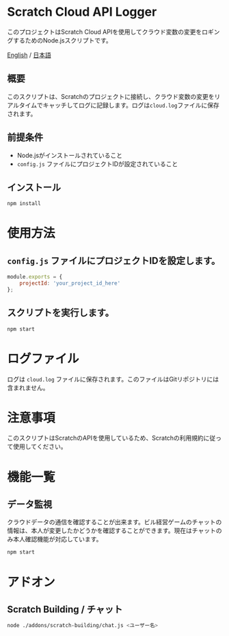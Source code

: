 # Scratch Cloud API Logger

このプロジェクトはScratch Cloud APIを使用してクラウド変数の変更をロギングするためのNode.jsスクリプトです。

[English](../README.md) / [日本語](./ja.md)

## 概要

このスクリプトは、Scratchのプロジェクトに接続し、クラウド変数の変更をリアルタイムでキャッチしてログに記録します。ログは`cloud.log`ファイルに保存されます。

## 前提条件

- Node.jsがインストールされていること
- `config.js` ファイルにプロジェクトIDが設定されていること

## インストール

```bash
npm install
```

# 使用方法

## `config.js` ファイルにプロジェクトIDを設定します。
```js
module.exports = {
    projectId: 'your_project_id_here'
};
```

## スクリプトを実行します。
```bash
npm start
```

# ログファイル

ログは `cloud.log` ファイルに保存されます。このファイルはGitリポジトリには含まれません。

# 注意事項

このスクリプトはScratchのAPIを使用しているため、Scratchの利用規約に従って使用してください。

# 機能一覧

## データ監視
クラウドデータの通信を確認することが出来ます。ビル経営ゲームのチャットの情報は、本人が変更したかどうかを確認することができます。現在はチャットのみ本人確認機能が対応しています。
```bash
npm start
```

# アドオン

## Scratch Building / チャット
```bash
node ./addons/scratch-building/chat.js <ユーザー名>
```